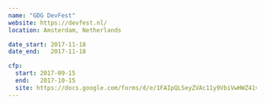 ```yaml
---
name: "GDG DevFest"
website: https://devfest.nl/
location: Amsterdam, Netherlands

date_start: 2017-11-18
date_end:   2017-11-18

cfp:
  start: 2017-09-15
  end:   2017-10-15
  site: https://docs.google.com/forms/d/e/1FAIpQLSeyZVAc11y9VbiVwHWZ41vWG0hj8Gwu5J8T5SJifbtrgOC5zA/viewform
---
```


